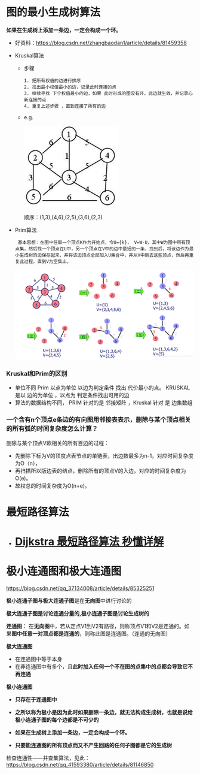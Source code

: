 # 图的最小生成树算法

**如果在生成树上添加一条边，一定会构成一个环。**

- 好资料：<https://blog.csdn.net/zhangbaodan1/article/details/81459358>



- Kruskal算法

  - 步骤

    ```
    1. 把所有权值的边进行排序
    2. 找出最小权值最小的边，记录此时连接的点
    3. 继续寻找 下个权值最小的边，如果 此时形成的图没有环，此边就生效，并记录心新连接的点
    4. 重复上述步骤 ，直到连接了所有的边
    ```

  - e.g.

    ![](./images/kruskal.png)

    顺序：(1,3),(4,6),(2,5),(3,6),(2,3)

- Prim算法

  ```
   基本思想：在图中任取一个顶点K作为开始点，令U={k}， V=W-U，其中W为图中所有顶点集，然后找一个顶点在U中，另一个顶点在V中的边中最短的一条，找到后，将该边作为最小生成树的边保存起来，并将该边顶点全部加入U集合中，并从V中删去这些顶点，然后再重复此过程，直到V为空集止。
  ```

  ![](./images/prim.png)







### Kruskal和Prim的区别

- 单位不同 Prim  以点为单位 以边为判定条件 找出  代价最小的点。 KRUSKAL 是以 边的为单位 ，以点为 判定条件找出可用的边
- 算法的数据结构不同， PRIM 针对的是 邻接矩阵  ，Kruskal  针对 是 边集数组



### 一个含有n个顶点e条边的有向图用邻接表表示，删除与某个顶点相关的所有弧的时间复杂度怎么计算？

删除与某个顶点V欧相关的所有百边的过程：

- 先删除下标为V的顶度点表节点的单链表，出边数最多为n-1，对应时间复杂度为O（n），
- 再扫描所以版边表的结点，删除所有的顶点V的入边，对应的时间复杂度为O(e)。
- 故权总的时间复杂度为O(n+e)。







# 最短路径算法

- # [Dijkstra 最短路径算法 秒懂详解](https://www.cnblogs.com/jason2003/p/7222182.html)





# 极小连通图和极大连通图

<https://blog.csdn.net/qq_37134008/article/details/85325251>

**极小连通子图与极大连通子图**是在**无向图**中进行讨论的

**极大连通子图是讨论连通分量的,极小连通子图是讨论生成树的**



**连通图**：
	在**无向图**中，若从定点V1到V2有路径，则称顶点V1和V2是连通的。如果**图中任意一对顶点都是连通的**，则称此图是连通图。（连通的无向图）

**极大连通图**

- 在连通图中等于本身
- 在非连通图中有多个，且**此时加入任何一个不在图的点集中的点都会导致它不再连通**

**极小连通图**

- **只存在于连通图中**
- **之所以称为极小是因为此时如果删除一条边，就无法构成生成树，也就是说给极小连通子图的每个边都是不可少的**

- **如果在生成树上添加一条边，一定会构成一个环。**
- **只要能连通图的所有顶点而又不产生回路的任何子图都是它的生成树**



检查连通性——并查集算法，见此：<https://blog.csdn.net/qq_41593380/article/details/81146850>